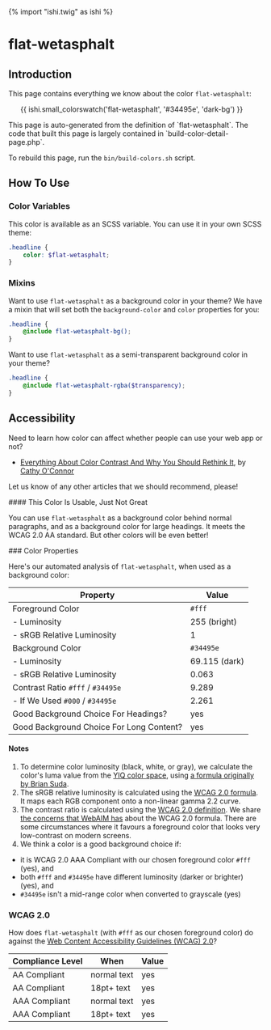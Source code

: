 {% import "ishi.twig" as ishi %}
# flat-wetasphalt

## Introduction

This page contains everything we know about the color `flat-wetasphalt`:

<div class="grid">
    <div class="cell">
        <div class="swatch">
            <ul>
                {{ ishi.small_colorswatch('flat-wetasphalt', '#34495e', 'dark-bg') }}
            </ul>
        </div>
    </div>
</div>

<div class="callout callout--info" markdown="1">
This page is auto-generated from the definition of `flat-wetasphalt`. The code that built this page is largely contained in `build-color-detail-page.php`.

To rebuild this page, run the `bin/build-colors.sh` script.
</div>

## How To Use

### Color Variables

This color is available as an SCSS variable. You can use it in your own SCSS theme:

```scss
.headline {
    color: $flat-wetasphalt;
}
```

### Mixins

Want to use `flat-wetasphalt` as a background color in your theme? We have a mixin that will set both the `background-color` and `color` properties for you:

```scss
.headline {
    @include flat-wetasphalt-bg();
}
```

Want to use `flat-wetasphalt` as a semi-transparent background color in your theme?

```scss
.headline {
    @include flat-wetasphalt-rgba($transparency);
}
```

## Accessibility

Need to learn how color can affect whether people can use your web app or not?

* [Everything About Color Contrast And Why You Should Rethink It](https://www.smashingmagazine.com/2014/10/color-contrast-tips-and-tools-for-accessibility/), by [Cathy O'Connor](http://www.twitter.com/cagocon)

Let us know of any other articles that we should recommend, please!
<div class="callout callout--warning" markdown="1">
#### This Color Is Usable, Just Not Great

You can use `flat-wetasphalt` as a background color behind normal paragraphs, and as a background color for large headings. It meets the WCAG 2.0 AA standard. But other colors will be even better!
</div>
### Color Properties

Here's our automated analysis of `flat-wetasphalt`, when used as a background color:

Property | Value
---------|------
Foreground Color | `#fff`
- Luminosity | 255 (bright)
- sRGB Relative Luminosity | 1
Background Color | `#34495e`
- Luminosity | 69.115 (dark)
- sRGB Relative Luminosity | 0.063
Contrast Ratio `#fff` / `#34495e` | 9.289
- If We Used `#000` / `#34495e` | 2.261
Good Background Choice For Headings? | yes
Good Background Choice For Long Content? | yes

#### Notes

1. To determine color luminosity (black, white, or gray), we calculate the color's luma value from the [YIQ color space](https://en.wikipedia.org/wiki/YIQ), using [a formula originally by Brian Suda](https://24ways.org/2010/calculating-color-contrast/).
1. The sRGB relative luminosity is calculated using the [WCAG 2.0 formula](https://www.w3.org/TR/WCAG20/#relativeluminancedef). It maps each RGB component onto a non-linear gamma 2.2 curve.
1. The contrast ratio is calculated using the [WCAG 2.0 definition](https://www.w3.org/TR/2008/REC-WCAG20-20081211/#contrast-ratiodef). We share [the concerns that WebAIM has](http://webaim.org/blog/wcag-2-1-feedback/) about the WCAG 2.0 formula. There are some circumstances where it favours a foreground color that looks very low-contrast on modern screens.
1. We think a color is a good background choice if:
  - it is WCAG 2.0 AAA Compliant with our chosen foreground color `#fff` (yes), and
  - both `#fff` and `#34495e` have different luminosity (darker or brighter) (yes), and
  - `#34495e` isn't a mid-range color when converted to grayscale (yes)

### WCAG 2.0

How does `flat-wetasphalt` (with `#fff` as our chosen foreground color) do against the [Web Content Accessibility Guidelines (WCAG) 2.0](https://www.w3.org/TR/WCAG20/)?

Compliance Level | When | Value
-----------------|------|------
AA Compliant | normal text | yes
AA Compliant | 18pt+ text | yes
AAA Compliant | normal text | yes
AAA Compliant | 18pt+ text | yes
